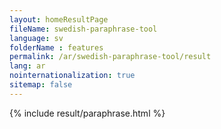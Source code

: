 ```yaml
---
layout: homeResultPage
fileName: swedish-paraphrase-tool
language: sv    
folderName : features
permalink: /ar/swedish-paraphrase-tool/result
lang: ar
nointernationalization: true
sitemap: false
---
```

{% include result/paraphrase.html %}

<script src="/js/result/paraprashing.js" data-foldername="{{page.folderName}}" data-lang="{{page.lang}}"></script>